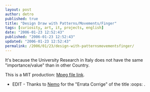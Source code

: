 ```yaml
---
layout: post
author: detro
published: true
title: "Design Draw with Patterns/Movements/Finger"
tags: [curiosity, art, it, projects, english]
date: "2006-01-23 12:52:43"
published: "2006-01-23 12:52:43"
updated: "2006-01-23 12:52:43"
permalink: /2006/01/23/design-with-patternsmovementsfinger/
---
```


It's because the University Research in Italy does not have the same "importance/value" than in other Country.

This is a MIT production: <a href="http://web.media.mit.edu/~kimiko/iobrush/iobrush_mpeg_medium.mpg">Mpeg file link</a>.

- EDIT -
Thanks to <a href="http://www.neminis.org">Nemo</a> for the "Errata Corrige" of the title :oops: .

